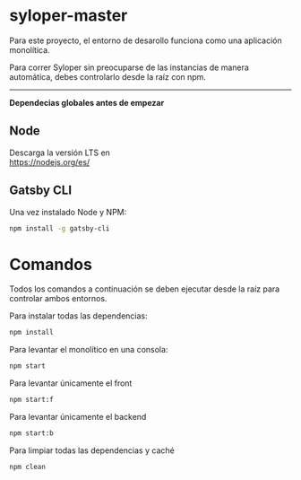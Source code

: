 # syloper-master

Para este proyecto, el entorno de desarollo funciona como una aplicación monolítica.

Para correr Syloper sin preocuparse de las instancias de manera automática, debes controlarlo desde la raíz con npm.

---

__Dependecias globales antes de empezar__

## Node
Descarga la versión LTS en\
https://nodejs.org/es/

## Gatsby CLI
Una vez instalado Node y NPM:
```bash
npm install -g gatsby-cli
```

# Comandos
Todos los comandos a continuación se deben ejecutar desde la raíz para controlar ambos entornos.

Para instalar todas las dependencias:
```bash
npm install
```

Para levantar el monolítico en una consola:
```bash
npm start
```

Para levantar únicamente el front
```bash
npm start:f
```

Para levantar únicamente el backend
```bash
npm start:b
```

Para limpiar todas las dependencias y caché
```bash
npm clean
```
